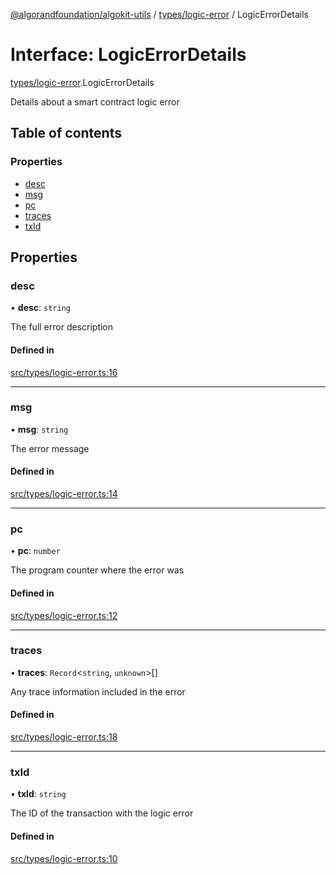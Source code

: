 [@algorandfoundation/algokit-utils](../index.md) / [types/logic-error](../modules/types_logic_error.md) / LogicErrorDetails

# Interface: LogicErrorDetails

[types/logic-error](../modules/types_logic_error.md).LogicErrorDetails

Details about a smart contract logic error

## Table of contents

### Properties

- [desc](types_logic_error.LogicErrorDetails.md#desc)
- [msg](types_logic_error.LogicErrorDetails.md#msg)
- [pc](types_logic_error.LogicErrorDetails.md#pc)
- [traces](types_logic_error.LogicErrorDetails.md#traces)
- [txId](types_logic_error.LogicErrorDetails.md#txid)

## Properties

### desc

• **desc**: `string`

The full error description

#### Defined in

[src/types/logic-error.ts:16](https://github.com/algorandfoundation/algokit-utils-ts/blob/main/src/types/logic-error.ts#L16)

___

### msg

• **msg**: `string`

The error message

#### Defined in

[src/types/logic-error.ts:14](https://github.com/algorandfoundation/algokit-utils-ts/blob/main/src/types/logic-error.ts#L14)

___

### pc

• **pc**: `number`

The program counter where the error was

#### Defined in

[src/types/logic-error.ts:12](https://github.com/algorandfoundation/algokit-utils-ts/blob/main/src/types/logic-error.ts#L12)

___

### traces

• **traces**: `Record`<`string`, `unknown`\>[]

Any trace information included in the error

#### Defined in

[src/types/logic-error.ts:18](https://github.com/algorandfoundation/algokit-utils-ts/blob/main/src/types/logic-error.ts#L18)

___

### txId

• **txId**: `string`

The ID of the transaction with the logic error

#### Defined in

[src/types/logic-error.ts:10](https://github.com/algorandfoundation/algokit-utils-ts/blob/main/src/types/logic-error.ts#L10)
